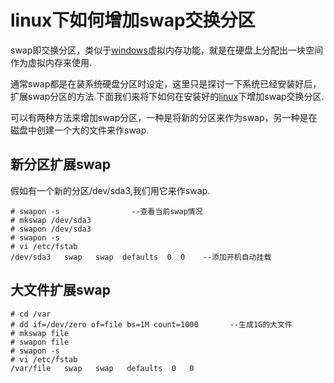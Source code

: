 # linux下如何增加swap交换分区

swap即交换分区，类似于[windows](http://www.ttlsa.com/windows/)虚拟内存功能，就是在硬盘上分配出一块空间作为虚拟内存来使用.

通常swap都是在装系统硬盘分区时设定，这里只是探讨一下系统已经安装好后，扩展swap分区的方法.下面我们来将下如何在安装好的[linux](http://www.ttlsa.com/linux/)下增加swap交换分区.

可以有两种方法来增加swap分区，一种是将新的分区来作为swap，另一种是在磁盘中创建一个大的文件来作swap.

## 新分区扩展swap

假如有一个新的分区/dev/sda3,我们用它来作swap.

```
# swapon -s                --查看当前swap情况
# mkswap /dev/sda3
# swapon /dev/sda3
# swapon -s
# vi /etc/fstab
/dev/sda3   swap   swap  defaults  0  0    --添加开机自动挂载
```

## 大文件扩展swap

```
# cd /var
# dd if=/dev/zero of=file bs=1M count=1000       --生成1G的大文件
# mkswap file
# swapon file
# swapon -s
# vi /etc/fstab
/var/file   swap   swap   defaults  0   0
```

